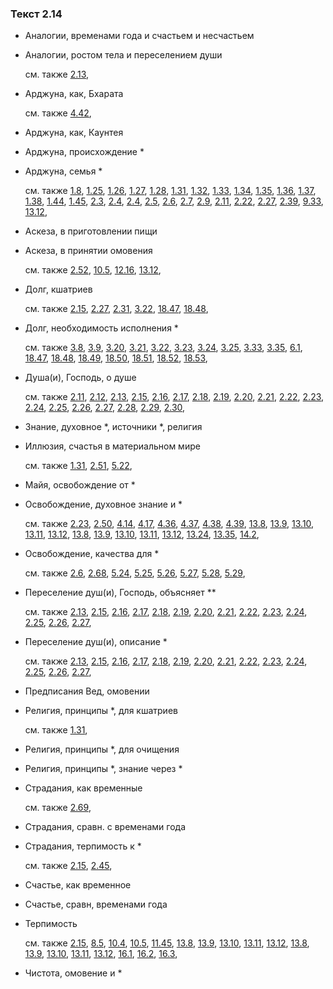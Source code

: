 ### Текст 2.14
	
- Аналогии, временами года и счастьем и несчастьем

	
- Аналогии, ростом тела и переселением души

	см. также  [2.13](../02/0213.md), 
	
- Арджуна, как, Бхарата

	см. также  [4.42](../04/0442.md), 
	
- Арджуна, как, Каунтея

	
- Арджуна, происхождение \*

	
- Арджуна, семья \*

	см. также  [1.8](../01/0108.md),  [1.25](../01/0125.md),  [1.26](../01/0126.md),  [1.27](../01/0127.md),  [1.28](../01/0128.md),  [1.31](../01/0131.md),  [1.32](../01/0132.md),  [1.33](../01/0133.md),  [1.34](../01/0134.md),  [1.35](../01/0135.md),  [1.36](../01/0136.md),  [1.37](../01/0137.md),  [1.38](../01/0138.md),  [1.44](../01/0144.md),  [1.45](../01/0145.md),  [2.3](../02/0203.md),  [2.4](../02/0204.md),  [2.4](../02/0204.md),  [2.5](../02/0205.md),  [2.6](../02/0206.md),  [2.7](../02/0207.md),  [2.9](../02/0209.md),  [2.11](../02/0211.md),  [2.22](../02/0222.md),  [2.27](../02/0227.md),  [2.39](../02/0239.md),  [9.33](../09/0933.md),  [13.12](../13/1312.md), 
	
- Аскеза, в приготовлении пищи

	
- Аскеза, в принятии омовения

	см. также  [2.52](../02/0252.md),  [10.5](../10/1005.md),  [12.16](../12/1216.md),  [13.12](../13/1312.md), 
	
- Долг, кшатриев

	см. также  [2.15](../02/0215.md),  [2.27](../02/0227.md),  [2.31](../02/0231.md),  [3.22](../03/0322.md),  [18.47](../18/1847.md),  [18.48](../18/1848.md), 
	
- Долг, необходимость исполнения \*

	см. также  [3.8](../03/0308.md),  [3.9](../03/0309.md),  [3.20](../03/0320.md),  [3.21](../03/0321.md),  [3.22](../03/0322.md),  [3.23](../03/0323.md),  [3.24](../03/0324.md),  [3.25](../03/0325.md),  [3.33](../03/0333.md),  [3.35](../03/0335.md),  [6.1](../06/0601.md),  [18.47](../18/1847.md),  [18.48](../18/1848.md),  [18.49](../18/1849.md),  [18.50](../18/1850.md),  [18.51](../18/1851.md),  [18.52](../18/1852.md),  [18.53](../18/1853.md), 
	
- Душа(и), Господь, о душе

	см. также  [2.11](../02/0211.md),  [2.12](../02/0212.md),  [2.13](../02/0213.md),  [2.15](../02/0215.md),  [2.16](../02/0216.md),  [2.17](../02/0217.md),  [2.18](../02/0218.md),  [2.19](../02/0219.md),  [2.20](../02/0220.md),  [2.21](../02/0221.md),  [2.22](../02/0222.md),  [2.23](../02/0223.md),  [2.24](../02/0224.md),  [2.25](../02/0225.md),  [2.26](../02/0226.md),  [2.27](../02/0227.md),  [2.28](../02/0228.md),  [2.29](../02/0229.md),  [2.30](../02/0230.md), 
	
- Знание, духовное \*, источники \*, религия

	
- Иллюзия, счастья в материальном мире

	см. также  [1.31](../01/0131.md),  [2.51](../02/0251.md),  [5.22](../05/0522.md), 
	
- Майя, освобождение от \*

	
- Освобождение, духовное знание и \*

	см. также  [2.23](../02/0223.md),  [2.50](../02/0250.md),  [4.14](../04/0414.md),  [4.17](../04/0417.md),  [4.36](../04/0436.md),  [4.37](../04/0437.md),  [4.38](../04/0438.md),  [4.39](../04/0439.md),  [13.8](../13/1308.md),  [13.9](../13/1309.md),  [13.10](../13/1310.md),  [13.11](../13/1311.md),  [13.12](../13/1312.md),  [13.8](../13/1308.md),  [13.9](../13/1309.md),  [13.10](../13/1310.md),  [13.11](../13/1311.md),  [13.12](../13/1312.md),  [13.24](../13/1324.md),  [13.35](../13/1335.md),  [14.2](../14/1402.md), 
	
- Освобождение, качества для \*

	см. также  [2.6](../02/0206.md),  [2.68](../02/0268.md),  [5.24](../05/0524.md),  [5.25](../05/0525.md),  [5.26](../05/0526.md),  [5.27](../05/0527.md),  [5.28](../05/0528.md),  [5.29](../05/0529.md), 
	
- Переселение душ(и), Господь, объясняет \*\*

	см. также  [2.13](../02/0213.md),  [2.15](../02/0215.md),  [2.16](../02/0216.md),  [2.17](../02/0217.md),  [2.18](../02/0218.md),  [2.19](../02/0219.md),  [2.20](../02/0220.md),  [2.21](../02/0221.md),  [2.22](../02/0222.md),  [2.23](../02/0223.md),  [2.24](../02/0224.md),  [2.25](../02/0225.md),  [2.26](../02/0226.md),  [2.27](../02/0227.md), 
	
- Переселение душ(и), описание \*

	см. также  [2.13](../02/0213.md),  [2.15](../02/0215.md),  [2.16](../02/0216.md),  [2.17](../02/0217.md),  [2.18](../02/0218.md),  [2.19](../02/0219.md),  [2.20](../02/0220.md),  [2.21](../02/0221.md),  [2.22](../02/0222.md),  [2.23](../02/0223.md),  [2.24](../02/0224.md),  [2.25](../02/0225.md),  [2.26](../02/0226.md),  [2.27](../02/0227.md), 
	
- Предписания Вед, омовении

	
- Религия, принципы \*, для кшатриев

	см. также  [1.31](../01/0131.md), 
	
- Религия, принципы \*, для очищения

	
- Религия, принципы \*, знание через \*

	
- Страдания, как временные

	см. также  [2.69](../02/0269.md), 
	
- Страдания, сравн. с временами года

	
- Страдания, терпимость к \*

	см. также  [2.15](../02/0215.md),  [2.45](../02/0245.md), 
	
- Счастье, как временное

	
- Счастье, сравн, временами года

	
- Терпимость

	см. также  [2.15](../02/0215.md),  [8.5](../08/0805.md),  [10.4](../10/1004.md),  [10.5](../10/1005.md),  [11.45](../11/1145.md),  [13.8](../13/1308.md),  [13.9](../13/1309.md),  [13.10](../13/1310.md),  [13.11](../13/1311.md),  [13.12](../13/1312.md),  [13.8](../13/1308.md),  [13.9](../13/1309.md),  [13.10](../13/1310.md),  [13.11](../13/1311.md),  [13.12](../13/1312.md),  [16.1](../16/1601.md),  [16.2](../16/1602.md),  [16.3](../16/1603.md), 
	
- Чистота, омовение и \*


